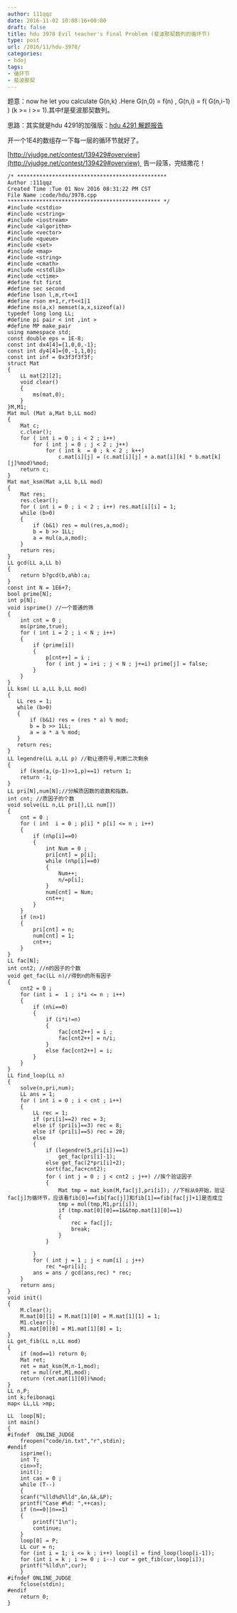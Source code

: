 ```yaml
---
author: 111qqz
date: 2016-11-02 10:08:16+00:00
draft: false
title: hdu 3978 Evil teacher's Final Problem (斐波那契数列的循环节)
type: post
url: /2016/11/hdu-3978/
categories:
- hdoj
tags:
- 循环节
- 斐波那契
---
```


题意：now he let you calculate G(n,k) .Here G(n,0) = f(n) , G(n,i) = f( G(n,i-1) ) (k >= i >= 1).其中f是斐波那契数列。

思路：其实就是hdu 4291的加强版：[hdu 4291 解题报告](https://111qqz.com/wordpress/2016/10/hdu-4291/)

开一个1E4的数组存一下每一层的循环节就好了。

[http://vjudge.net/contest/139429#overview](http://vjudge.net/contest/139429#overview)  告一段落，完结撒花！



    
    /* ***********************************************
    Author :111qqz
    Created Time :Tue 01 Nov 2016 08:31:22 PM CST
    File Name :code/hdu/3978.cpp
    ************************************************ */
    #include <cstdio>
    #include <cstring>
    #include <iostream>
    #include <algorithm>
    #include <vector>
    #include <queue>
    #include <set>
    #include <map>
    #include <string>
    #include <cmath>
    #include <cstdlib>
    #include <ctime>
    #define fst first
    #define sec second
    #define lson l,m,rt<<1
    #define rson m+1,r,rt<<1|1
    #define ms(a,x) memset(a,x,sizeof(a))
    typedef long long LL;
    #define pi pair < int ,int >
    #define MP make_pair
    using namespace std;
    const double eps = 1E-8;
    const int dx4[4]={1,0,0,-1};
    const int dy4[4]={0,-1,1,0};
    const int inf = 0x3f3f3f3f;
    struct Mat
    {
        LL mat[2][2];
        void clear()
        {
            ms(mat,0);
        }
    }M,M1;
    Mat mul (Mat a,Mat b,LL mod)
    {
        Mat c;
        c.clear();
        for ( int i = 0 ; i < 2 ; i++)
            for ( int j = 0 ; j < 2 ; j++)
                for ( int k  = 0 ; k < 2 ; k++)
                    c.mat[i][j] = (c.mat[i][j] + a.mat[i][k] * b.mat[k][j]%mod)%mod;
        return c;
    }
    Mat mat_ksm(Mat a,LL b,LL mod)
    {
        Mat res;
        res.clear();
        for ( int i = 0 ; i < 2 ; i++) res.mat[i][i] = 1;
        while (b>0)
        {
            if (b&1) res = mul(res,a,mod);
            b = b >> 1LL;
            a = mul(a,a,mod);
        }
        return res;
    }
    LL gcd(LL a,LL b)
    {
        return b?gcd(b,a%b):a;
    }
    const int N = 1E6+7;
    bool prime[N];
    int p[N];
    void isprime() //一个普通的筛
    {
        int cnt = 0 ;
        ms(prime,true);
        for ( int i = 2 ; i < N ; i++)
        {
            if (prime[i])
            {
                p[cnt++] = i ;
                for ( int j = i+i ; j < N ; j+=i) prime[j] = false;
            }
        }
    }
    LL ksm( LL a,LL b,LL mod)
    {
       LL res = 1;
       while (b>0)
       {
           if (b&1) res = (res * a) % mod;
           b = b >> 1LL;
           a = a * a % mod;
       }
       return res;
    }
    LL legendre(LL a,LL p) //勒让德符号,判断二次剩余
    {
        if (ksm(a,(p-1)>>1,p)==1) return 1;
        return -1;
    }
    LL pri[N],num[N];//分解质因数的底数和指数。
    int cnt; //质因子的个数
    void solve(LL n,LL pri[],LL num[])
    {
        cnt = 0 ;
        for ( int  i = 0 ; p[i] * p[i] <= n ; i++)
        {
            if (n%p[i]==0)
            {
                int Num = 0 ;
                pri[cnt] = p[i];
                while (n%p[i]==0)
                {
                    Num++;
                    n/=p[i];
                }
                num[cnt] = Num;
                cnt++;
            }
        }
        if (n>1)
        {
            pri[cnt] = n;
            num[cnt] = 1;
            cnt++;
        }
    }
    LL fac[N];
    int cnt2; //n的因子的个数
    void get_fac(LL n)//得到n的所有因子
    {
        cnt2 = 0 ;
        for (int i =  1 ; i*i <= n ; i++)
        {
            if (n%i==0)
            {
                if (i*i!=n)
                {
                    fac[cnt2++] = i ;
                    fac[cnt2++] = n/i;
                }
                else fac[cnt2++] = i;
            }
        }
    }
    LL find_loop(LL n)
    {
        solve(n,pri,num);
        LL ans = 1;
        for ( int i = 0 ; i < cnt ; i++)
        {
            LL rec = 1;
            if (pri[i]==2) rec = 3;
            else if (pri[i]==3) rec = 8;
            else if (pri[i]==5) rec = 20;
            else
            {
                if (legendre(5,pri[i])==1)
                    get_fac(pri[i]-1);
                else get_fac(2*pri[i]+2);
                sort(fac,fac+cnt2);
                for ( int j = 0 ; j < cnt2 ; j++) //挨个验证因子
                {
                    Mat tmp = mat_ksm(M,fac[j],pri[i]); //下标从0开始，验证fac[j]为循环节，应该看fib[0]==fib[fac[j]]和fib[1]==fib[fac[j]+1]是否成立
                    tmp = mul(tmp,M1,pri[i]);
                    if (tmp.mat[0][0]==1&&tmp.mat[1][0]==1)
                    {
                        rec = fac[j];
                        break;
                    }
                }
     
            }
            for ( int j = 1 ; j < num[i] ; j++)
                rec *=pri[i];
            ans = ans / gcd(ans,rec) * rec;
        }
        return ans;
    }
    void init()
    {
        M.clear();
        M.mat[0][1] = M.mat[1][0] = M.mat[1][1] = 1;
        M1.clear();
        M1.mat[0][0] = M1.mat[1][0] = 1;
    }
    LL get_fib(LL n,LL mod)
    {
        if (mod==1) return 0;
        Mat ret;
        ret = mat_ksm(M,n-1,mod);
        ret = mul(ret,M1,mod);
        return (ret.mat[1][0])%mod;
    }
    LL n,P;
    int k;feibonaqi
    map< LL,LL >mp;
    
    LL  loop[N];
    int main()
    {
    #ifndef  ONLINE_JUDGE 
        freopen("code/in.txt","r",stdin);
    #endif
        isprime();
        int T;
        cin>>T;
        init();
        int cas = 0 ;
        while (T--)
        {
    	scanf("%lld%d%lld",&n,&k,&P);
    	printf("Case #%d: ",++cas);
    	if (n==0||n==1)
    	{
    	    printf("1\n");
    	    continue;
    	}
    	loop[0] = P;
    	LL cur = n;
    	for (int i = 1; i <= k ; i++) loop[i] = find_loop(loop[i-1]);
    	for (int i = k ; i >= 0 ; i--) cur = get_fib(cur,loop[i]);
    	printf("%lld\n",cur);
        }
    #ifndef ONLINE_JUDGE  
        fclose(stdin);
    #endif
        return 0;
    }
    



